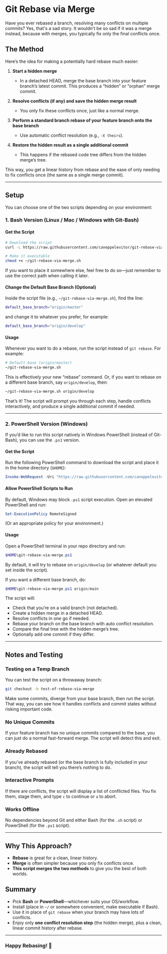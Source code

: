# Git Rebase via Merge

Have you ever rebased a branch, resolving many conflicts on multiple commits? 
Yes, that's a sad story. It wouldn't be so sad if it was a merge instead, because with merges, you typically fix only the final conflicts once.

## The Method

Here’s the idea for making a potentially hard rebase much easier:

1. **Start a hidden merge**
   - In a detached HEAD, merge the base branch into your feature branch’s latest commit. This produces a “hidden” or “orphan” merge commit.

2. **Resolve conflicts (if any) and save the hidden merge result**
   - You only fix these conflicts once, just like a normal merge.

3. **Perform a standard branch rebase of your feature branch onto the base branch**
   - Use automatic conflict resolution (e.g., `-X theirs`).

4. **Restore the hidden result as a single additional commit**
   - This happens if the rebased code tree differs from the hidden merge’s tree.

This way, you get a linear history from rebase and the ease of only needing to fix conflicts once (the same as a single merge commit).

---

## Setup

You can choose one of the two scripts depending on your environment:

### 1. Bash Version (Linux / Mac / Windows with Git-Bash)

#### Get the Script
```bash
# Download the script
curl -L https://raw.githubusercontent.com/caneppelevitor/git-rebase-via-merge-powershell/refs/heads/master/git-rebase-via-merge.sh -o ~/git-rebase-via-merge.sh

# Make it executable
chmod +x ~/git-rebase-via-merge.sh
```
If you want to place it somewhere else, feel free to do so—just remember to use the correct path when calling it later.

#### Change the Default Base Branch (Optional)
Inside the script file (e.g., `~/git-rebase-via-merge.sh`), find the line:
```bash
default_base_branch="origin/master"
```
and change it to whatever you prefer, for example:
```bash
default_base_branch="origin/develop"
```

#### Usage
Whenever you want to do a rebase, run the script instead of `git rebase`. For example:
```bash
# Default base (origin/master)
~/git-rebase-via-merge.sh
```
This is effectively your new “rebase” command. Or, if you want to rebase on a different base branch, say `origin/develop`, then:
```bash
~/git-rebase-via-merge.sh origin/develop
```
That’s it! The script will prompt you through each step, handle conflicts interactively, and produce a single additional commit if needed.

---

### 2. PowerShell Version (Windows)
If you’d like to run this script natively in Windows PowerShell (instead of Git-Bash), you can use the `.ps1` version.

#### Get the Script
Run the following PowerShell command to download the script and place it in the home directory (`$HOME`):
```powershell
Invoke-WebRequest -Uri "https://raw.githubusercontent.com/caneppelevitor/git-rebase-via-merge-powershell/refs/heads/master/git-rebase-via-merge.ps1" -OutFile "$HOME\git-rebase-via-merge.ps1"
```

#### Allow PowerShell Scripts to Run
By default, Windows may block `.ps1` script execution. Open an elevated PowerShell and run:
```powershell
Set-ExecutionPolicy RemoteSigned
```
(Or an appropriate policy for your environment.)

#### Usage
Open a PowerShell terminal in your repo directory and run:
```powershell
$HOME\git-rebase-via-merge.ps1
```
By default, it will try to rebase on `origin/develop` (or whatever default you set inside the script).

If you want a different base branch, do:
```powershell
$HOME\git-rebase-via-merge.ps1 origin/main
```

The script will:
- Check that you’re on a valid branch (not detached).
- Create a hidden merge in a detached HEAD.
- Resolve conflicts in one go if needed.
- Rebase your branch on the base branch with auto conflict resolution.
- Compare the final tree with the hidden merge’s tree.
- Optionally add one commit if they differ.

---

## Notes and Testing

### Testing on a Temp Branch
You can test the script on a throwaway branch:
```bash
git checkout -b test-of-rebase-via-merge
```
Make some commits, diverge from your base branch, then run the script. That way, you can see how it handles conflicts and commit states without risking important code.

### No Unique Commits
If your feature branch has no unique commits compared to the base, you can just do a normal fast-forward merge. The script will detect this and exit.

### Already Rebased
If you’ve already rebased (or the base branch is fully included in your branch), the script will tell you there’s nothing to do.

### Interactive Prompts
If there are conflicts, the script will display a list of conflicted files. You fix them, stage them, and type `c` to continue or `a` to abort.

### Works Offline
No dependencies beyond Git and either Bash (for the `.sh` script) or PowerShell (for the `.ps1` script).

---

## Why This Approach?

- **Rebase** is great for a clean, linear history.
- **Merge** is often simpler because you only fix conflicts once.
- **This script merges the two methods** to give you the best of both worlds.

## Summary
- Pick **Bash** or **PowerShell**—whichever suits your OS/workflow.
- Install (place in `~/` or somewhere convenient, make executable if Bash).
- Use it in place of `git rebase` when your branch may have lots of conflicts.
- Enjoy only **one conflict resolution step** (the hidden merge), plus a clean, linear commit history after rebase.

---

### Happy Rebasing! 🚀

